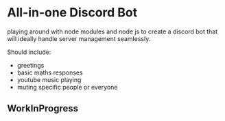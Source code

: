 # All-in-one Discord Bot

playing around with node modules and node js to create a discord bot that will ideally handle server management seamlessly.

Should include: 
- greetings
- basic maths responses
- youtube music playing
- muting specific people or everyone

## WorkInProgress